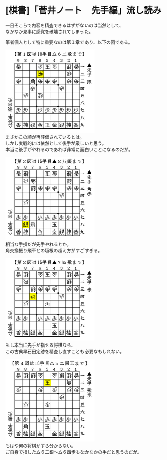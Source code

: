 # [棋書]「菅井ノート　先手編」流し読み  

一日そこらで内容を精査できるはずがないのは当然として、  
なかなか見事に感覚を破壊されてしまった。  

筆者個人として特に重要なのは第１章であり、以下の図である。  

![](images/20130124032733.png)  
まさかこの順が再評価されているとは。  
しかし実戦的には依然として後手が厳しいと思う。  
本当に後手がやれるのであれば非常に面白いことになるのだが。  

![](images/20130124032732.png)  
相当な手損だが先手やれるとか。  
角交換振り飛車との垣根の超え方がすごすぎる。  

![](images/20130124032731.png)  
もし本当に先手が指せる将棋なら、  
この古典早石田定跡を精査し直すことも必要なもしれない。  

![](images/20130124032730.png)  
もはや何の将棋かすら分からない。  
ご自身で指した△６二銀～△６四歩もなかなかの手だと思うのだが。  
